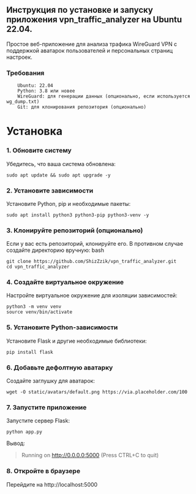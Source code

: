 ## Инструкция по установке и запуску приложения vpn_traffic_analyzer на Ubuntu 22.04. 
Простое веб-приложение для анализа трафика WireGuard VPN с поддержкой аватарок пользователей и персональных страниц настроек.
### Требования
```
    Ubuntu: 22.04
    Python: 3.8 или новее
    WireGuard: для генерации данных (опционально, если используется wg_dump.txt)
    Git: для клонирования репозитория (опционально)
```
# Установка

### 1. Обновите систему
Убедитесь, что ваша система обновлена:
```
sudo apt update && sudo apt upgrade -y
```
### 2. Установите зависимости
Установите Python, pip и необходимые пакеты:
```
sudo apt install python3 python3-pip python3-venv -y
```
### 3. Клонируйте репозиторий (опционально)
Если у вас есть репозиторий, клонируйте его. В противном случае создайте директорию вручную:
bash
```
git clone https://github.com/ShizZzik/vpn_traffic_analyzer.git
cd vpn_traffic_analyzer
```
### 4. Создайте виртуальное окружение
Настройте виртуальное окружение для изоляции зависимостей:
```
python3 -m venv venv
source venv/bin/activate
```
### 5. Установите Python-зависимости
Установите Flask и другие необходимые библиотеки:
```
pip install flask
```
### 6. Добавьте дефолтную аватарку
Создайте заглушку для аватарок:
```
wget -O static/avatars/default.png https://via.placeholder.com/100
```
### 7. Запустите приложение
Запустите сервер Flask:
```
python app.py
```
Вывод:

>  Running on http://0.0.0.0:5000 (Press CTRL+C to quit)

### 8. Откройте в браузере

Перейдите на http://localhost:5000
